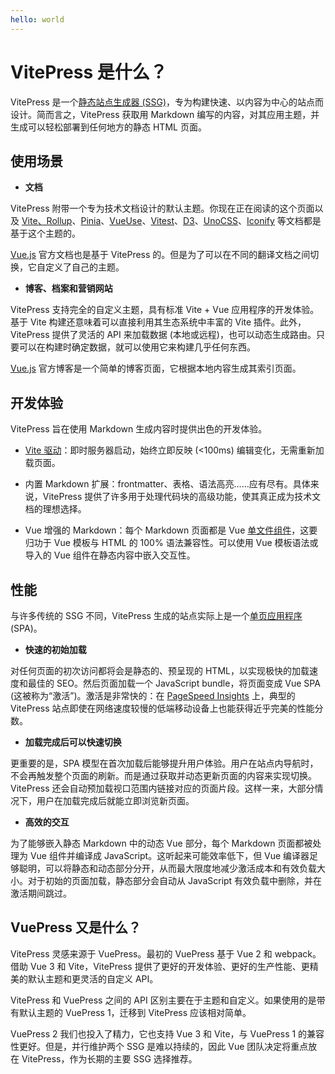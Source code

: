 ```yaml
---
hello: world
---
```


# VitePress 是什么？

VitePress 是一个[静态站点生成器 (SSG)](https://en.wikipedia.org/wiki/Static_site_generator)，专为构建快速、以内容为中心的站点而设计。简而言之，VitePress 获取用 Markdown 编写的内容，对其应用主题，并生成可以轻松部署到任何地方的静态 HTML 页面。

## 使用场景
- **文档**

VitePress 附带一个专为技术文档设计的默认主题。你现在正在阅读的这个页面以及 [Vite、Rollup](https://vitejs.dev/)、[Pinia](https://pinia.vuejs.org/)、[VueUse](https://vueuse.org/)、[Vitest](https://vitest.dev/)、[D3](https://d3js.org/)、[UnoCSS](https://unocss.dev/)、[Iconify](https://iconify.design/) 等文档都是基于这个主题的。

[Vue.js](https://blog.vuejs.org/) 官方文档也是基于 VitePress 的。但是为了可以在不同的翻译文档之间切换，它自定义了自己的主题。

- **博客、档案和营销网站**

VitePress 支持完全的自定义主题，具有标准 Vite + Vue 应用程序的开发体验。基于 Vite 构建还意味着可以直接利用其生态系统中丰富的 Vite 插件。此外，VitePress 提供了灵活的 API 来加载数据 (本地或远程)，也可以动态生成路由。只要可以在构建时确定数据，就可以使用它来构建几乎任何东西。

[Vue.js](https://blog.vuejs.org/) 官方博客是一个简单的博客页面，它根据本地内容生成其索引页面。

## 开发体验
VitePress 旨在使用 Markdown 生成内容时提供出色的开发体验。

- [Vite 驱动](https://cn.vitejs.dev/)：即时服务器启动，始终立即反映 (<100ms) 编辑变化，无需重新加载页面。

- 内置 Markdown 扩展：frontmatter、表格、语法高亮……应有尽有。具体来说，VitePress 提供了许多用于处理代码块的高级功能，使其真正成为技术文档的理想选择。

- Vue 增强的 Markdown：每个 Markdown 页面都是 Vue [单文件组件](https://cn.vuejs.org/guide/scaling-up/sfc.html)，这要归功于 Vue 模板与 HTML 的 100% 语法兼容性。可以使用 Vue 模板语法或导入的 Vue 组件在静态内容中嵌入交互性。

## 性能
与许多传统的 SSG 不同，VitePress 生成的站点实际上是一个[单页应用程序](https://en.wikipedia.org/wiki/Single-page_application) (SPA)。

- **快速的初始加载**

对任何页面的初次访问都将会是静态的、预呈现的 HTML，以实现极快的加载速度和最佳的 SEO。然后页面加载一个 JavaScript bundle，将页面变成 Vue SPA (这被称为“激活”)。激活是非常快的：在 [PageSpeed Insights](https://pagespeed.web.dev/analysis?url=https://vitepress.dev/) 上，典型的 VitePress 站点即使在网络速度较慢的低端移动设备上也能获得近乎完美的性能分数。

- **加载完成后可以快速切换**

更重要的是，SPA 模型在首次加载后能够提升用户体验。用户在站点内导航时，不会再触发整个页面的刷新。而是通过获取并动态更新页面的内容来实现切换。VitePress 还会自动预加载视口范围内链接对应的页面片段。这样一来，大部分情况下，用户在加载完成后就能立即浏览新页面。

- **高效的交互**

为了能够嵌入静态 Markdown 中的动态 Vue 部分，每个 Markdown 页面都被处理为 Vue 组件并编译成 JavaScript。这听起来可能效率低下，但 Vue 编译器足够聪明，可以将静态和动态部分分开，从而最大限度地减少激活成本和有效负载大小。对于初始的页面加载，静态部分会自动从 JavaScript 有效负载中删除，并在激活期间跳过。

## VuePress 又是什么？
VitePress 灵感来源于 VuePress。最初的 VuePress 基于 Vue 2 和 webpack。借助 Vue 3 和 Vite，VitePress 提供了更好的开发体验、更好的生产性能、更精美的默认主题和更灵活的自定义 API。

VitePress 和 VuePress 之间的 API 区别主要在于主题和自定义。如果使用的是带有默认主题的 VuePress 1，迁移到 VitePress 应该相对简单。

VuePress 2 我们也投入了精力，它也支持 Vue 3 和 Vite，与 VuePress 1 的兼容性更好。但是，并行维护两个 SSG 是难以持续的，因此 Vue 团队决定将重点放在 VitePress，作为长期的主要 SSG 选择推荐。